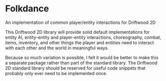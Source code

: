 # Folkdance
An implementation of common player/entity interactions for Driftwood 2D

This Driftwood 2D library will provide solid default implementations for entity AI, entity-entity and player-entity interactions, choreography, combat, items, inventory, and other things the player and entities need to interact with each other and the world in meaningful ways.

Because so much variation is possible, I felt it would be better to make this a separate package rather than part of the standard library. The Driftwood 2D standard library should be reserved for useful code snippets that probably only ever need to be implemented once.
